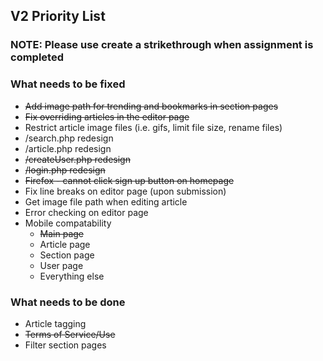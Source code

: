 ## V2 Priority List
### NOTE: Please use create a strikethrough when assignment is completed

### What needs to be fixed
* ~~Add image path for trending and bookmarks in section pages~~
* ~~Fix overriding articles in the editor page~~
* Restrict article image files (i.e. gifs, limit file size, rename files)
* /search.php redesign
* /article.php redesign
* ~~/createUser.php redesign~~
* ~~/login.php redesign~~
* ~~Firefox - cannot click sign up button on homepage~~
* Fix line breaks on editor page (upon submission)
* Get image file path when editing article
* Error checking on editor page
* Mobile compatability
   * ~~Main page~~
   * Article page
   * Section page
   * User page
   * Everything else


### What needs to be done
* Article tagging
* ~~Terms of Service/Use~~
* Filter section pages
